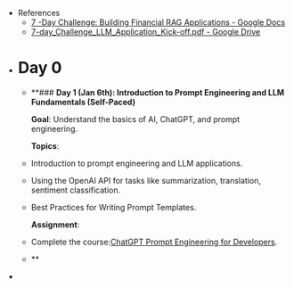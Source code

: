 - References
	- [7 -Day Challenge: Building Financial RAG Applications - Google Docs](https://docs.google.com/document/d/1l_ac__ZcPfBRCouDbXp6tWuOkWr3xZHz-omkcuLvj-8/edit?tab=t.0#heading=h.amts8o5sbb4h)
	- [7-day_Challenge_LLM_Application_Kick-off.pdf - Google Drive](https://drive.google.com/file/d/1CcgYUM-5O-qw61aDX2rYR-2YJSsm-XS6/view)
- # Day 0
	- **### **Day 1 (Jan 6th): Introduction to Prompt Engineering and LLM Fundamentals (Self-Paced)**
	  
	  **Goal**: Understand the basics of AI, ChatGPT, and prompt engineering.
	  
	  **Topics**:
	- Introduction to prompt engineering and LLM applications.
	- Using the OpenAI API for tasks like summarization, translation, sentiment classification.
	- Best Practices for Writing Prompt Templates.
	  
	  **Assignment**:
	- Complete the course:[ChatGPT Prompt Engineering for Developers](https://www.deeplearning.ai/short-courses/chatgpt-prompt-engineering-for-developers/).
	- **
-